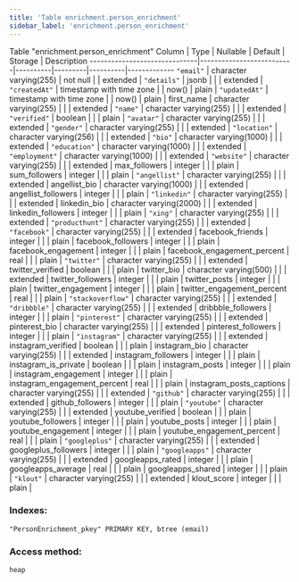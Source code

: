 ```yaml
---
title: 'Table enrichment.person_enrichment'
sidebar_label: 'enrichment.person_enrichment'
---
```

Table "enrichment.person_enrichment"
Column            |           Type           | Nullable | Default | Storage  | Description 
------------------------------|--------------------------|----------|---------|----------|-------------
`"email"`                        | character varying(255)   | not null |         | extended | 
`"details"`                      | jsonb                    |          |         | extended | 
`"createdAt"`                    | timestamp with time zone |          | now()   | plain    | 
`"updatedAt"`                    | timestamp with time zone |          | now()   | plain    | 
first_name                   | character varying(255)   |          |         | extended | 
`"name"`                         | character varying(255)   |          |         | extended | 
`"verified"`                     | boolean                  |          |         | plain    | 
`"avatar"`                       | character varying(255)   |          |         | extended | 
`"gender"`                       | character varying(255)   |          |         | extended | 
`"location"`                     | character varying(256)   |          |         | extended | 
`"bio"`                          | character varying(1000)  |          |         | extended | 
`"education"`                    | character varying(1000)  |          |         | extended | 
`"employment"`                   | character varying(1000)  |          |         | extended | 
`"website"`                      | character varying(255)   |          |         | extended | 
max_followers                | integer                  |          |         | plain    | 
sum_followers                | integer                  |          |         | plain    | 
`"angellist"`                    | character varying(255)   |          |         | extended | 
angellist_bio                | character varying(1000)  |          |         | extended | 
angellist_followers          | integer                  |          |         | plain    | 
`"linkedin"`                     | character varying(255)   |          |         | extended | 
linkedin_bio                 | character varying(2000)  |          |         | extended | 
linkedin_followers           | integer                  |          |         | plain    | 
`"xing"`                         | character varying(255)   |          |         | extended | 
`"producthunt"`                  | character varying(255)   |          |         | extended | 
`"facebook"`                     | character varying(255)   |          |         | extended | 
facebook_friends             | integer                  |          |         | plain    | 
facebook_followers           | integer                  |          |         | plain    | 
facebook_engagement          | integer                  |          |         | plain    | 
facebook_engagement_percent  | real                     |          |         | plain    | 
`"twitter"`                      | character varying(255)   |          |         | extended | 
twitter_verified             | boolean                  |          |         | plain    | 
twitter_bio                  | character varying(500)   |          |         | extended | 
twitter_followers            | integer                  |          |         | plain    | 
twitter_posts                | integer                  |          |         | plain    | 
twitter_engagement           | integer                  |          |         | plain    | 
twitter_engagement_percent   | real                     |          |         | plain    | 
`"stackoverflow"`                | character varying(255)   |          |         | extended | 
`"dribbble"`                     | character varying(255)   |          |         | extended | 
dribbble_followers           | integer                  |          |         | plain    | 
`"pinterest"`                    | character varying(255)   |          |         | extended | 
pinterest_bio                | character varying(255)   |          |         | extended | 
pinterest_followers          | integer                  |          |         | plain    | 
`"instagram"`                    | character varying(255)   |          |         | extended | 
instagram_verified           | boolean                  |          |         | plain    | 
instagram_bio                | character varying(255)   |          |         | extended | 
instagram_followers          | integer                  |          |         | plain    | 
instagram_is_private         | boolean                  |          |         | plain    | 
instagram_posts              | integer                  |          |         | plain    | 
instagram_engagement         | integer                  |          |         | plain    | 
instagram_engagement_percent | real                     |          |         | plain    | 
instagram_posts_captions     | character varying(255)   |          |         | extended | 
`"github"`                       | character varying(255)   |          |         | extended | 
github_followers             | integer                  |          |         | plain    | 
`"youtube"`                      | character varying(255)   |          |         | extended | 
youtube_verified             | boolean                  |          |         | plain    | 
youtube_followers            | integer                  |          |         | plain    | 
youtube_posts                | integer                  |          |         | plain    | 
youtube_engagement           | integer                  |          |         | plain    | 
youtube_engagement_percent   | real                     |          |         | plain    | 
`"googleplus"`                   | character varying(255)   |          |         | extended | 
googleplus_followers         | integer                  |          |         | plain    | 
`"googleapps"`                   | character varying(255)   |          |         | extended | 
googleapps_rated             | integer                  |          |         | plain    | 
googleapps_average           | real                     |          |         | plain    | 
googleapps_shared            | integer                  |          |         | plain    | 
`"klout"`                        | character varying(255)   |          |         | extended | 
klout_score                  | integer                  |          |         | plain    | 
### Indexes:
```
"PersonEnrichment_pkey" PRIMARY KEY, btree (email)
```
### Access method:
```
heap
```